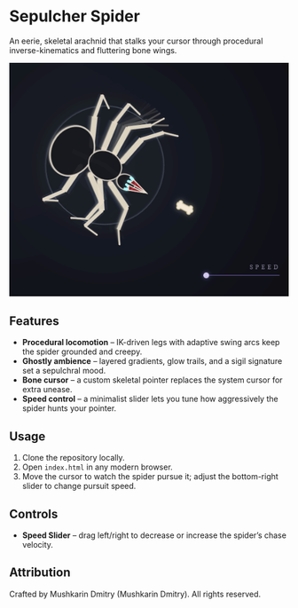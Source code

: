 # Sepulcher Spider

An eerie, skeletal arachnid that stalks your cursor through procedural inverse-kinematics and fluttering bone wings.

![Sepulcher spider preview](pictures/sepulcher.png)

## Features
- **Procedural locomotion** – IK-driven legs with adaptive swing arcs keep the spider grounded and creepy.
- **Ghostly ambience** – layered gradients, glow trails, and a sigil signature set a sepulchral mood.
- **Bone cursor** – a custom skeletal pointer replaces the system cursor for extra unease.
- **Speed control** – a minimalist slider lets you tune how aggressively the spider hunts your pointer.

## Usage
1. Clone the repository locally.
2. Open `index.html` in any modern browser.
3. Move the cursor to watch the spider pursue it; adjust the bottom-right slider to change pursuit speed.

## Controls
- **Speed Slider** – drag left/right to decrease or increase the spider’s chase velocity.

## Attribution
Crafted by Mushkarin Dmitry (Mushkarin Dmitry). All rights reserved.
